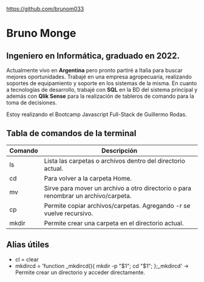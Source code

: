 https://github.com/brunom033

# Bruno Monge

## **Ingeniero en Informática**, graduado en 2022.

Actualmente vivo en **Argentina** pero pronto partiré a Italia para buscar mejores oportunidades.
Trabajé en una empresa agropecuaria, realizando soportes de equipamiento y soporte en los sistemas de la misma.
En cuanto a tecnologías de desarrollo, trabajé con **SQL** en la BD del sistema principal y además con **Qlik Sense** para la realización de tableros de comando para la toma de decisiones.

Estoy realizando el Bootcamp Javascript Full-Stack de Guillermo Rodas.

## Tabla de comandos de la terminal

| Comando | Descripción |
| ------- | ------- |
| ls | Lista las carpetas o archivos dentro del directorio actual. |
| cd | Para volver a la carpeta Home. |
| mv | Sirve para mover un archivo a otro directorio o para renombrar un archivo/carpeta. |
| cp | Permite copiar archivos/carpetas. Agregando -r se vuelve recursivo. |
| mkdir | Permite crear una carpeta en el directorio actual. |

## Alias útiles

* cl = clear
* mkdircd = 'function _mkdircd(){ mkdir -p "$1"; cd "$1"; };_mkdircd' -> Permite crear un directorio y acceder directamente.
